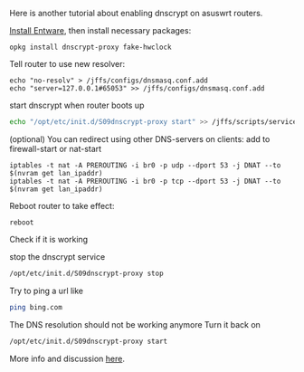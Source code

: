 Here is another tutorial about enabling dnscrypt on asuswrt routers.

[Install Entware](https://github.com/RMerl/asuswrt-merlin/wiki/Entware#the-easy-way), then install necessary packages:

```
opkg install dnscrypt-proxy fake-hwclock
```

Tell router to use new resolver:
```
echo "no-resolv" > /jffs/configs/dnsmasq.conf.add
echo "server=127.0.0.1#65053" >> /jffs/configs/dnsmasq.conf.add
```

start dnscrypt when router boots up
```bash
echo "/opt/etc/init.d/S09dnscrypt-proxy start" >> /jffs/scripts/services-start
```

(optional) You can redirect using other DNS-servers on clients:
add to firewall-start or nat-start
```
iptables -t nat -A PREROUTING -i br0 -p udp --dport 53 -j DNAT --to $(nvram get lan_ipaddr)
iptables -t nat -A PREROUTING -i br0 -p tcp --dport 53 -j DNAT --to $(nvram get lan_ipaddr)
```

Reboot router to take effect:
```
reboot
```

Check if it is working

stop the dnscrypt service

```bash
/opt/etc/init.d/S09dnscrypt-proxy stop
```
Try to ping a url like

```bash
ping bing.com
```
The DNS resolution should not be working anymore
Turn it back on
```bash
/opt/etc/init.d/S09dnscrypt-proxy start
```

More info and discussion [here](http://www.snbforums.com/threads/dnscrypt-from-opendns.11645/).